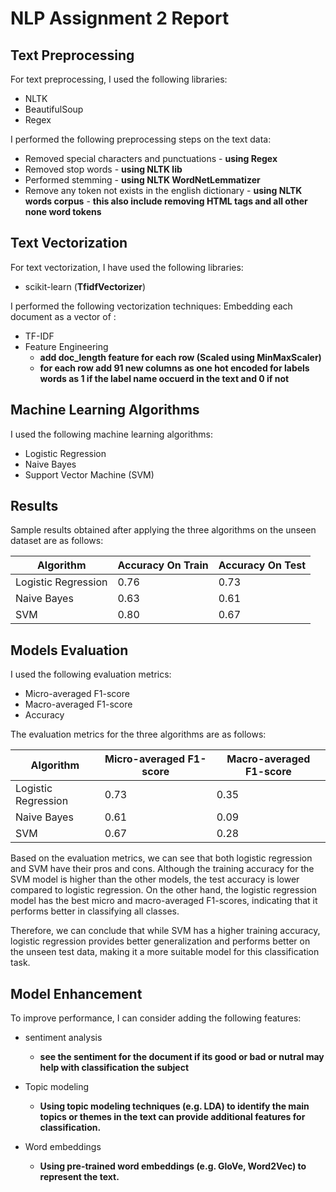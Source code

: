 # NLP Assignment 2 Report

## Text Preprocessing

For text preprocessing, I used the following libraries:


-   NLTK
-   BeautifulSoup
-   Regex

I performed the following preprocessing steps on the text data:

-   Removed special characters and punctuations 
		- **using Regex**
-   Removed stop words
		- **using NLTK lib**
-   Performed stemming
		- **using NLTK WordNetLemmatizer**
-	Remove any token not exists in the english dictionary
		-	**using NLTK words corpus**
		-	**this also include removing HTML tags and all other none word tokens**
## Text Vectorization

For text vectorization, I have used the following libraries:

-   scikit-learn (**TfidfVectorizer**) 

I performed the following vectorization techniques:
Embedding each document as a vector of : 
-   TF-IDF 
-  Feature Engineering 
	- **add doc_length feature for each row (Scaled using MinMaxScaler)** 
	- **for each row add 91 new columns as one hot encoded for labels words as 1 if the label name occuerd in the text and 0 if not**
## Machine Learning Algorithms

I used the following machine learning algorithms:

-   Logistic Regression
-   Naive Bayes
-   Support Vector Machine (SVM)

## Results

Sample results obtained after applying the three algorithms on the unseen dataset are as follows:

|Algorithm  |Accuracy On Train  |Accuracy On Test  |
|--|--|--|
| Logistic Regression| 0.76 |0.73 |
| Naive Bayes| 0.63 |0.61 |
| SVM| 0.80 |0.67 |


## Models Evaluation

I used the following evaluation metrics:

-   Micro-averaged F1-score
-   Macro-averaged F1-score
-   Accuracy

The evaluation metrics for the three algorithms are as follows:

| Algorithm | Micro-averaged F1-score | Macro-averaged F1-score |  
|--|--|--|
| Logistic Regression | 0.73 | 0.35 |
| Naive Bayes | 0.61 | 0.09 |
| SVM | 0.67 | 0.28 |

Based on the evaluation metrics, we can see that both logistic regression and SVM have their pros and cons. Although the training accuracy for the SVM model is higher than the other models, the test accuracy is lower compared to logistic regression. On the other hand, the logistic regression model has the best micro and macro-averaged F1-scores, indicating that it performs better in classifying all classes.

Therefore, we can conclude that while SVM has a higher training accuracy, logistic regression provides better generalization and performs better on the unseen test data, making it a more suitable model for this classification task.

## Model Enhancement

To improve performance, I can consider adding the following features:

-   sentiment analysis
	- **see the sentiment for the document if its good or bad or nutral may help with classification the subject**
- Topic modeling
	- **Using topic modeling techniques (e.g. LDA) to identify the main topics or themes in the text can provide additional features for classification.**

 - Word embeddings
	- **Using pre-trained word embeddings (e.g. GloVe, Word2Vec) to represent the text.**
